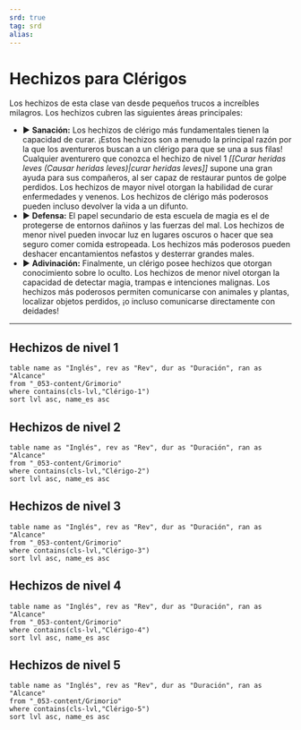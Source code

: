 ```yaml
---
srd: true
tag: srd
alias: 
---
```

# Hechizos para Clérigos
Los hechizos de esta clase van desde pequeños trucos a increíbles milagros. Los hechizos cubren las siguientes áreas principales: 

- ▶ **Sanación:** Los hechizos de clérigo más fundamentales tienen la capacidad de curar. ¡Estos hechizos son a menudo la principal razón por la que los aventureros buscan a un clérigo para que se una a sus filas! Cualquier aventurero que conozca el hechizo de nivel 1 _[[Curar heridas leves (Causar heridas leves)|curar heridas leves]]_ supone una gran ayuda para sus compañeros, al ser capaz de restaurar puntos de golpe perdidos. Los hechizos de mayor nivel otorgan la habilidad de curar enfermedades y venenos. Los hechizos de clérigo más poderosos pueden incluso devolver la vida a un difunto. 
- ▶ **Defensa:** El papel secundario de esta escuela de magia es el de protegerse de entornos dañinos y las fuerzas del mal. Los hechizos de menor nivel pueden invocar luz en lugares oscuros o hacer que sea seguro comer comida estropeada. Los hechizos más poderosos pueden deshacer encantamientos nefastos y desterrar grandes males. 
- ▶ **Adivinación:** Finalmente, un clérigo posee hechizos que otorgan conocimiento sobre lo oculto. Los hechizos de menor nivel otorgan la capacidad de detectar magia, trampas e intenciones malignas. Los hechizos más poderosos permiten comunicarse con animales y plantas, localizar objetos perdidos, ¡o incluso comunicarse directamente con deidades!

---
## Hechizos de nivel 1

```dataview
table name as "Inglés", rev as "Rev", dur as "Duración", ran as "Alcance"
from "_053-content/Grimorio"
where contains(cls-lvl,"Clérigo-1") 
sort lvl asc, name_es asc
```

## Hechizos de nivel 2

```dataview
table name as "Inglés", rev as "Rev", dur as "Duración", ran as "Alcance"
from "_053-content/Grimorio"
where contains(cls-lvl,"Clérigo-2") 
sort lvl asc, name_es asc
```

## Hechizos de nivel 3

```dataview
table name as "Inglés", rev as "Rev", dur as "Duración", ran as "Alcance"
from "_053-content/Grimorio"
where contains(cls-lvl,"Clérigo-3") 
sort lvl asc, name_es asc
```

## Hechizos de nivel 4

```dataview
table name as "Inglés", rev as "Rev", dur as "Duración", ran as "Alcance"
from "_053-content/Grimorio"
where contains(cls-lvl,"Clérigo-4") 
sort lvl asc, name_es asc
```

## Hechizos de nivel 5

```dataview
table name as "Inglés", rev as "Rev", dur as "Duración", ran as "Alcance"
from "_053-content/Grimorio"
where contains(cls-lvl,"Clérigo-5") 
sort lvl asc, name_es asc
```